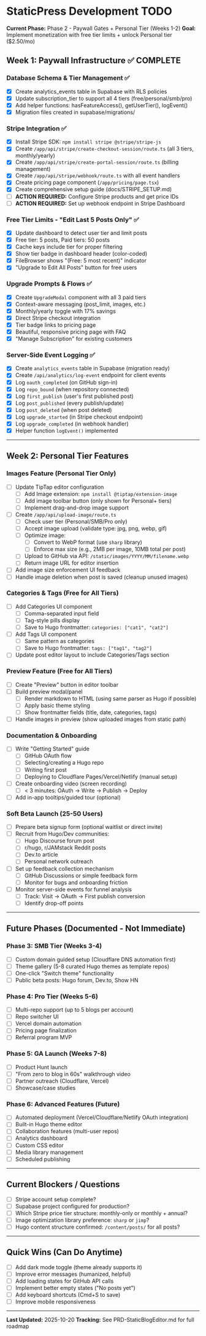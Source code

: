 # StaticPress Development TODO

**Current Phase:** Phase 2 - Paywall Gates + Personal Tier (Weeks 1-2)
**Goal:** Implement monetization with free tier limits + unlock Personal tier ($2.50/mo)

## Week 1: Paywall Infrastructure ✅ COMPLETE

### Database Schema & Tier Management ✅
- [x] Create analytics_events table in Supabase with RLS policies
- [x] Update subscription_tier to support all 4 tiers (free/personal/smb/pro)
- [x] Add helper functions: hasFeatureAccess(), getUserTier(), logEvent()
- [x] Migration files created in supabase/migrations/

### Stripe Integration ✅
- [x] Install Stripe SDK: `npm install stripe @stripe/stripe-js`
- [x] Create `/app/api/stripe/create-checkout-session/route.ts` (all 3 tiers, monthly/yearly)
- [x] Create `/app/api/stripe/create-portal-session/route.ts` (billing management)
- [x] Create `/app/api/stripe/webhook/route.ts` with all event handlers
- [x] Create pricing page component (`/app/pricing/page.tsx`)
- [x] Create comprehensive setup guide (docs/STRIPE_SETUP.md)
- [ ] **ACTION REQUIRED:** Configure Stripe products and get price IDs
- [ ] **ACTION REQUIRED:** Set up webhook endpoint in Stripe Dashboard

### Free Tier Limits - "Edit Last 5 Posts Only" ✅
- [x] Update dashboard to detect user tier and limit posts
- [x] Free tier: 5 posts, Paid tiers: 50 posts
- [x] Cache keys include tier for proper filtering
- [x] Show tier badge in dashboard header (color-coded)
- [x] FileBrowser shows "(Free: 5 most recent)" indicator
- [x] "Upgrade to Edit All Posts" button for free users

### Upgrade Prompts & Flows ✅
- [x] Create `UpgradeModal` component with all 3 paid tiers
- [x] Context-aware messaging (post_limit, images, etc.)
- [x] Monthly/yearly toggle with 17% savings
- [x] Direct Stripe checkout integration
- [x] Tier badge links to pricing page
- [x] Beautiful, responsive pricing page with FAQ
- [x] "Manage Subscription" for existing customers

### Server-Side Event Logging ✅
- [x] Create `analytics_events` table in Supabase (migration ready)
- [x] Create `/api/analytics/log-event` endpoint for client events
- [x] Log `oauth_completed` (on GitHub sign-in)
- [x] Log `repo_bound` (when repository connected)
- [x] Log `first_publish` (user's first published post)
- [x] Log `post_published` (every publish/update)
- [x] Log `post_deleted` (when post deleted)
- [x] Log `upgrade_started` (in Stripe checkout endpoint)
- [x] Log `upgrade_completed` (in webhook handler)
- [x] Helper function `logEvent()` implemented

---

## Week 2: Personal Tier Features

### Images Feature (Personal Tier Only)
- [ ] Update TipTap editor configuration
  - [ ] Add Image extension: `npm install @tiptap/extension-image`
  - [ ] Add image toolbar button (only shown for Personal+ tiers)
  - [ ] Implement drag-and-drop image support
- [ ] Create `/app/api/upload-image/route.ts`
  - [ ] Check user tier (Personal/SMB/Pro only)
  - [ ] Accept image upload (validate type: jpg, png, webp, gif)
  - [ ] Optimize image:
    - [ ] Convert to WebP format (use `sharp` library)
    - [ ] Enforce max size (e.g., 2MB per image, 10MB total per post)
  - [ ] Upload to GitHub via API: `/static/images/YYYY/MM/filename.webp`
  - [ ] Return image URL for editor insertion
- [ ] Add image size enforcement UI feedback
- [ ] Handle image deletion when post is saved (cleanup unused images)

### Categories & Tags (Free for All Tiers)
- [ ] Add Categories UI component
  - [ ] Comma-separated input field
  - [ ] Tag-style pills display
  - [ ] Save to Hugo frontmatter: `categories: ["cat1", "cat2"]`
- [ ] Add Tags UI component
  - [ ] Same pattern as categories
  - [ ] Save to Hugo frontmatter: `tags: ["tag1", "tag2"]`
- [ ] Update post editor layout to include Categories/Tags section

### Preview Feature (Free for All Tiers)
- [ ] Create "Preview" button in editor toolbar
- [ ] Build preview modal/panel
  - [ ] Render markdown to HTML (using same parser as Hugo if possible)
  - [ ] Apply basic theme styling
  - [ ] Show frontmatter fields (title, date, categories, tags)
- [ ] Handle images in preview (show uploaded images from static path)

### Documentation & Onboarding
- [ ] Write "Getting Started" guide
  - [ ] GitHub OAuth flow
  - [ ] Selecting/creating a Hugo repo
  - [ ] Writing first post
  - [ ] Deploying to Cloudflare Pages/Vercel/Netlify (manual setup)
- [ ] Create onboarding video (screen recording)
  - [ ] < 3 minutes: OAuth → Write → Publish → Deploy
- [ ] Add in-app tooltips/guided tour (optional)

### Soft Beta Launch (25-50 Users)
- [ ] Prepare beta signup form (optional waitlist or direct invite)
- [ ] Recruit from Hugo/Dev communities:
  - [ ] Hugo Discourse forum post
  - [ ] r/hugo, r/JAMstack Reddit posts
  - [ ] Dev.to article
  - [ ] Personal network outreach
- [ ] Set up feedback collection mechanism
  - [ ] GitHub Discussions or simple feedback form
  - [ ] Monitor for bugs and onboarding friction
- [ ] Monitor server-side events for funnel analysis
  - [ ] Track: Visit → OAuth → First publish conversion
  - [ ] Identify drop-off points

---

## Future Phases (Documented - Not Immediate)

### Phase 3: SMB Tier (Weeks 3-4)
- [ ] Custom domain guided setup (Cloudflare DNS automation first)
- [ ] Theme gallery (5-8 curated Hugo themes as template repos)
- [ ] One-click "Switch theme" functionality
- [ ] Public beta posts: Hugo forum, Dev.to, Show HN

### Phase 4: Pro Tier (Weeks 5-6)
- [ ] Multi-repo support (up to 5 blogs per account)
- [ ] Repo switcher UI
- [ ] Vercel domain automation
- [ ] Pricing page finalization
- [ ] Referral program MVP

### Phase 5: GA Launch (Weeks 7-8)
- [ ] Product Hunt launch
- [ ] "From zero to blog in 60s" walkthrough video
- [ ] Partner outreach (Cloudflare, Vercel)
- [ ] Showcase/case studies

### Phase 6: Advanced Features (Future)
- [ ] Automated deployment (Vercel/Cloudflare/Netlify OAuth integration)
- [ ] Built-in Hugo theme editor
- [ ] Collaboration features (multi-user repos)
- [ ] Analytics dashboard
- [ ] Custom CSS editor
- [ ] Media library management
- [ ] Scheduled publishing

---

## Current Blockers / Questions
- [ ] Stripe account setup complete?
- [ ] Supabase project configured for production?
- [ ] Which Stripe price tier structure: monthly-only or monthly + annual?
- [ ] Image optimization library preference: `sharp` or `jimp`?
- [ ] Hugo content structure confirmed: `/content/posts/` for all posts?

---

## Quick Wins (Can Do Anytime)
- [ ] Add dark mode toggle (theme already supports it)
- [ ] Improve error messages (humanized, helpful)
- [ ] Add loading states for GitHub API calls
- [ ] Implement better empty states ("No posts yet")
- [ ] Add keyboard shortcuts (Cmd+S to save)
- [ ] Improve mobile responsiveness

---

**Last Updated:** 2025-10-20
**Tracking:** See PRD-StaticBlogEditor.md for full roadmap
